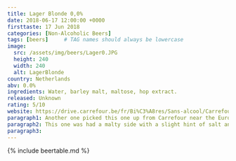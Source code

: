 ```yaml
---
title: Lager Blonde 0,0%
date: 2018-06-17 12:00:00 +0000
firsttaste: 17 Jun 2018
categories: [Non-Alcoholic Beers]
tags: [beers]     # TAG names should always be lowercase
image:
  src: /assets/img/beers/Lager0.JPG
  height: 240
  width: 240
  alt: LagerBlonde
country: Netherlands
abv: 0.0%
ingredients: Water, barley malt, maltose, hop extract.
released: Unknown
rating: 5/10
website: https://drive.carrefour.be/fr/Bi%C3%A8res/Sans-alcool/Carrefour-Lager-Blonde-Bi%C3%A8re-sans-Alcool-6-x-33-cl/p/04013736
paragraph1: Another one picked this one up from Carrefour near the Eurotunnel to take home but this time made sure it wasn't a low alcohol like the previous trip!
paragraph2: This one was had a malty side with a slight hint of salt and bitterness but was It's quite refreshing, for the price of around €3 for 6 cans it was worth the money
paragraph3: 
---
```

{% include beertable.md %}
